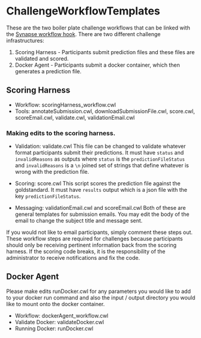 # ChallengeWorkflowTemplates

These are the two boiler plate challenge workflows that can be linked with the [Synapse workflow hook](https://github.com/Sage-Bionetworks/SynapseWorkflowHook).  There are two different challenge infrastructures:

1. Scoring Harness - Participants submit prediction files and these files are validated and scored.
2. Docker Agent - Participants submit a docker container, which then generates a prediction file.


## Scoring Harness
* Workflow: scoringHarness_workflow.cwl
* Tools: annotateSubmission.cwl, downloadSubmissionFile.cwl, score.cwl, scoreEmail.cwl, validate.cwl, validationEmail.cwl

### Making edits to the scoring harness.

* Validation: validate.cwl
This file can be changed to validate whatever format participants submit their predictions.  It must have `status` and `invalidReasons` as outputs where `status` is the `predictionFileStatus` and `invalidReasons` is a `\n` joined set of strings that define whatever is wrong with the prediction file. 

* Scoring: score.cwl
This script scores the prediction file against the goldstandard. It must have `results` output which is a json file with the key `predictionFileStatus`.

* Messaging: validationEmail.cwl and scoreEmail.cwl
Both of these are general templates for submission emails.  You may edit the body of the email to change the subject title and message sent.

If you would not like to email participants, simply comment these steps out.  These workflow steps are required for challenges because participants should only be receiving pertinent information back from the scoring harness.  If the scoring code breaks, it is the responsibility of the administrator to receive notifications and fix the code.


## Docker Agent
Please make edits runDocker.cwl for any parameters you would like to add to your docker run command and also the input / output directory you would like to mount onto the docker container.
* Workflow: dockerAgent_workflow.cwl
* Validate Docker: validateDocker.cwl
* Running Docker: runDocker.cwl
